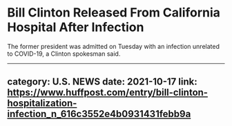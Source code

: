 # Bill Clinton Released From California Hospital After Infection

The former president was admitted on Tuesday with an infection unrelated to COVID-19, a Clinton spokesman said.

---
category: U.S. NEWS
date: 2021-10-17
link: https://www.huffpost.com/entry/bill-clinton-hospitalization-infection_n_616c3552e4b0931431febb9a
---
